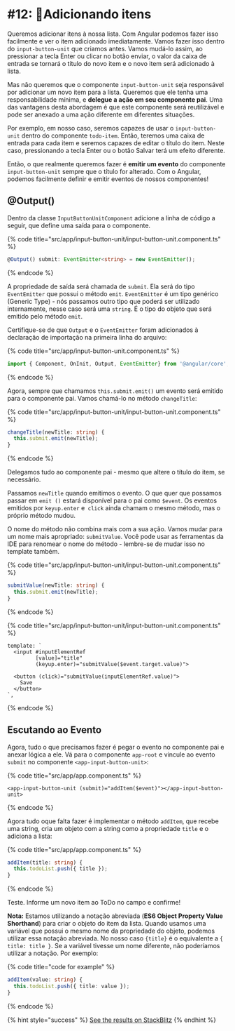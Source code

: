 # \#12: 📌Adicionando itens

Queremos adicionar itens à nossa lista. Com Angular podemos fazer isso facilmente e ver o item adicionado imediatamente. Vamos fazer isso dentro do `input-button-unit` que criamos antes. Vamos mudá-lo assim, ao pressionar a tecla Enter ou clicar no botão enviar, o valor da caixa de entrada se tornará o título do novo item e o novo item será adicionado à lista.

Mas não queremos que o componente `input-button-unit` seja responsável por adicionar um novo item para a lista. Queremos que ele tenha uma responsabilidade mínima, e **delegue a ação em seu componente pai**. Uma das vantagens desta abordagem é que este componente será reutilizável e pode ser anexado a uma ação diferente em diferentes situações.

Por exemplo, em nosso caso, seremos capazes de usar o `input-button-unit` dentro do componente `todo-item`. Então, teremos uma caixa de entrada para cada item e seremos capazes de editar o título do item. Neste caso, pressionando a tecla Enter ou o botão Salvar terá um efeito diferente.

Então, o que realmente queremos fazer é **emitir um evento** do componente `input-button-unit` sempre que o título for alterado. Com o Angular, podemos facilmente definir e emitir eventos de nossos componentes!

## @Output()

Dentro da classe `InputButtonUnitComponent` adicione a linha de código a seguir, que define uma saída para o componente.

{% code title="src/app/input-button-unit/input-button-unit.component.ts" %}
```typescript
@Output() submit: EventEmitter<string> = new EventEmitter();
```
{% endcode %}

A propriedade de saída será chamada de `submit`. Ela será do tipo `EventEmitter` que possui o método `emit`. `EventEmitter` é um tipo genérico (Generic Type) - nós passamos outro tipo que poderá ser utilizado internamente, nesse caso será uma `string`. É o tipo do objeto que será emitido pelo método `emit`.
  
Certifique-se de que `Output` e o `EventEmitter` foram adicionados à declaração de importação na primeira linha do arquivo:

{% code title="src/app/input-button-unit.component.ts" %}
```typescript
import { Component, OnInit, Output, EventEmitter} from '@angular/core';
```
{% endcode %}

Agora, sempre que chamamos `this.submit.emit()` um evento será emitido para o componente pai. Vamos chamá-lo no método `changeTitle`:

{% code title="src/app/input-button-unit/input-button-unit.component.ts" %}
```typescript
changeTitle(newTitle: string) {
  this.submit.emit(newTitle);
}
```
{% endcode %}

Delegamos tudo ao componente pai - mesmo que altere o título do item, se necessário.  
  
Passamos `newTitle` quando emitimos o evento. O que quer que possamos passar em `emit ()` estará disponível para o pai como `$event`. Os eventos emitidos por `keyup.enter` e` click` ainda chamam o mesmo método, mas o próprio método mudou.

O nome do método não combina mais com a sua ação. Vamos mudar para um nome mais apropriado: `submitValue`. Você pode usar as ferramentas da IDE para renomear o nome do método - lembre-se de mudar isso no template também.

{% code title="src/app/input-button-unit/input-button-unit.component.ts" %}
```typescript
submitValue(newTitle: string) {
  this.submit.emit(newTitle);
}
```
{% endcode %}
  
{% code title="src/app/input-button-unit/input-button-unit.component.ts" %}
```markup
template: `
  <input #inputElementRef
         [value]="title"
         (keyup.enter)="submitValue($event.target.value)">

  <button (click)="submitValue(inputElementRef.value)">
    Save
  </button>
`,
```
{% endcode %}
  
## Escutando ao Evento
  
Agora, tudo o que precisamos fazer é pegar o evento no componente pai e anexar lógica a ele. Vá para o componente `app-root` e vincule ao evento `submit` no componente `<app-input-button-unit>`:

{% code title="src/app/app.component.ts" %}
```markup
<app-input-button-unit (submit)="addItem($event)"></app-input-button-unit>
```
{% endcode %}

Agora tudo oque falta fazer é implementar o método `addItem`, que recebe uma string, cria um objeto com a string como a propriedade `title` e o adiciona a lista:
  
{% code title="src/app/app.component.ts" %}
```typescript
addItem(title: string) {    
  this.todoList.push({ title });
}
```
{% endcode %}

Teste. Informe um novo item ao ToDo no campo e confirme!  
  
**Nota:** Estamos utilizando a notação abreviada (**ES6 Object Property Value Shorthand**) para criar o objeto do item da lista. Quando usamos uma variável que possui o mesmo nome da propriedade do objeto, podemos utilizar essa notação abreviada. No nosso caso `{title}` é o equivalente a `{ title: title }`. Se a variável tivesse um nome diferente, não poderíamos utilizar a notação. Por exemplo:  
  
{% code title="code for example" %}
```typescript
addItem(value: string) {    
  this.todoList.push({ title: value });
}
```
{% endcode %}

{% hint style="success" %}
[See the results on StackBlitz](https://stackblitz.com/github/ng-girls/todo-list-tutorial/tree/master/examples/12-add-items)
{% endhint %}
